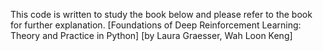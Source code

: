 This code is written to study the book below
and please refer to the book for further explanation.
[Foundations of Deep Reinforcement Learning: Theory and Practice in Python]
[by Laura Graesser, Wah Loon Keng]
